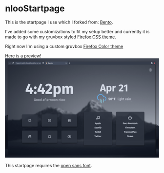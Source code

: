 # nlooStartpage

This is the startpage I use which I forked from: [Bento](https://github.com/migueravila/Bento).

I've added some customizations to fit my setup better and currently it is made to go with my gruvbox styled [Firefox CSS theme](https://github.com/n-loo/nlooFirefoxCSS).

Right now I'm using a custom gruvbox [Firefox Color theme](https://color.firefox.com/?theme=XQAAAAIYAgAAAAAAAABBqYhm849SCicxcUBMsXcGHf3p79EhVPcztfddumy8o_UrWNUWc0S9J4RWZg9SMeuYZaJT88pn7xa_rvNukG5H1hFGi74wErG9RUT13h1zOpfl5PwzOO2SPS8raQiDG5dhwmkrc21HIP5VgIya5cSlN0_0jaTcQTRJM6m5Ti5u-wrBZj8Jj4tx6WWZleYo0frh9e3nG7tupQFIYrhWM1n_zV_6O0uWrKnj7xU4pUZYl3ORjbzu3hiQSC0TAIBrenLEO5IcbenBtXL9gzm85tyzTNh4yJaAsqynYulZVfwWB68YjIdwlM3P-Ty-lWGLMIVdCg4TTytXiKuP8e09j02zWA017_w2Oqzz3mTsM6oo9rMEbJkUSV75hr4C)

Here is a preview!
![image](preview.png)

This startpage requires the [open sans font](https://fonts.google.com/specimen/Fira+Sans).
